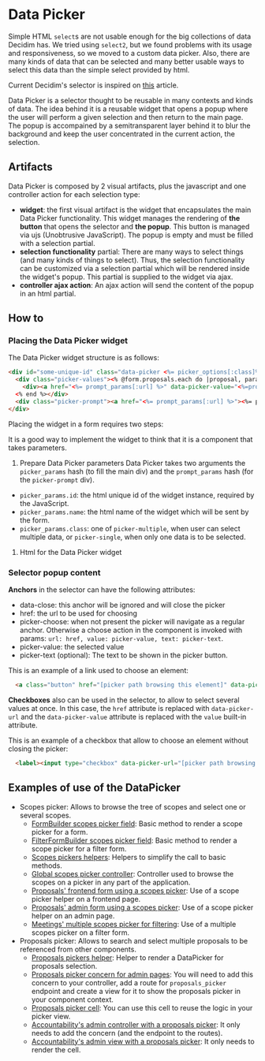 # Data Picker

Simple HTML `select`s are not usable enough for the big collections of data Decidim has. We tried using `select2`, but we found problems with its usage and responsiveness, so we moved to a custom data picker. Also, there are many kinds of data that can be selected and many better usable ways to select this data than the simple select provided by html.

Current Decidim's selector is inspired on [this](https://medium.com/@mibosc/responsive-design-why-and-how-we-ditched-the-good-old-select-element-bc190d62eff5) article.

Data Picker is a selector thought to be reusable in many contexts and kinds of data. The idea behind it is a reusable widget that opens a popup where the user will perform a given selection and then return to the main page. The popup is accompained by a semitransparent layer behind it to blur the background and keep the user concentrated in the current action, the selection.

## Artifacts

Data Picker is composed by 2 visual artifacts, plus the javascript and one controller action for each selection type:

- **widget**: the first visual artifact is the widget that encapsulates the main Data Picker functionality. This widget manages the rendering of __the button__ that opens the selector and __the popup__. This button is managed via ujs (Unobtrusive JavaScript). The popup is empty and must be filled with a selection partial.
- **selection functionality** partial: There are many ways to select things (and many kinds of things to select). Thus, the selection functionality can be customized via a selection partial which will be rendered inside the widget's popup. This partial is supplied to the widget via ajax.
- **controller ajax action**: An ajax action will send the content of the popup in an html partial.

## How to

### Placing the Data Picker widget

The Data Picker widget structure is as follows:

```html
<div id="some-unique-id" class="data-picker <%= picker_options[:class]%>" data-picker-name="<%=picker_options[:name]%>">
  <div class="picker-values"><% @form.proposals.each do |proposal, params| %>
    <div><a href="<%= prompt_params[:url] %>" data-picker-value="<%=proposal%>"><%=proposal%></a></div>
  <% end %></div>
  <div class="picker-prompt"><a href="<%= prompt_params[:url] %>"><%= prompt_params[:text] %></a></div>
</div>
```

Placing the widget in a form requires two steps:

It is a good way to implement the widget to think that it is a component that takes parameters.

1. Prepare Data Picker parameters
  Data Picker takes two arguments the `picker_params` hash (to fill the main div) and the `prompt_params` hash (for the `picker-prompt` div).
  - `picker_params.id`: the html unique id of the widget instance, required by the JavaScript.
  - `picker_params.name`: the html name of the widget which will be sent by the form.
  - `picker_params.class`: one of `picker-multiple`, when user can select multiple data, or `picker-single`, when only one data is to be selected.

1. Html for the Data Picker widget

### Selector popup content

**Anchors** in the selector can have the following attributes:

- data-close: this anchor will be ignored and will close the picker
- href: the url to be used for choosing
- picker-choose: when not present the picker will navigate as a regular anchor. Otherwise a choose action in the component is invoked with params: `url: href, value: picker-value, text: picker-text`.
- picker-value: the selected value
- picker-text (optional): The text to be shown in the picker button.

This is an example of a link used to choose an element:

```html
  <a class="button" href="[picker path browsing this element]" data-picker-text="[text]" data-picker-value="[value]" data-picker-choose>[text]</a>
```

**Checkboxes** also can be used in the selector, to allow to select several values at once. In this case, the `href` attribute is replaced with `data-picker-url` and the `data-picker-value` attribute is replaced with the `value` built-in attribute.

This is an example of a checkbox that allow to choose an element without closing the picker:

```html
  <label><input type="checkbox" data-picker-url="[picker path browsing this element]" data-picker-text="[text]" value="[value]" data-picker-choose>[text]</label>
```

## Examples of use of the DataPicker

- Scopes picker: Allows to browse the tree of scopes and select one or several scopes.
  - [FormBuilder scopes picker field](../../decidim-core/lib/decidim/form_builder.rb): Basic method to render a scope picker for a form.
  - [FilterFormBuilder scopes picker field](../../decidim-core/lib/decidim/filter_form_builder.rb): Basic method to render a scope picker for a filter form.
  - [Scopes pickers helpers](../../decidim-core/app/helpers/decidim/scopes_helper.rb): Helpers to simplify the call to basic methods.
  - [Global scopes picker controller](../../decidim-core/app/controllers/decidim/scopes_controller.rb): Controller used to browse the scopes on a picker in any part of the application.
  - [Proposals' frontend form using a scopes picker](../../decidim-proposals/app/views/decidim/proposals/proposals/_edit_form_fields.html.erb): Use of a scope picker helper on a frontend page.
  - [Proposals' admin form using a scopes picker](../../decidim-proposals/app/views/decidim/proposals/admin/proposals/_form.html.erb): Use of a scope picker helper on an admin page.
  - [Meetings' multiple scopes picker for filtering](../../decidim-meetings/app/views/decidim/meetings/meetings/_filters.html.erb): Use of a multiple scopes picker on a filter form.
- Proposals picker: Allows to search and select multiple proposals to be referenced from other components.
  - [Proposals pickers helper](../../decidim-proposals/app/helpers/decidim/proposals/admin/proposals_picker_helper.rb): Helper to render a DataPicker for proposals selection.
  - [Proposals picker concern for admin pages](../../decidim-proposals/app/controllers/concerns/decidim/proposals/admin/picker.rb): You will need to add this concern to your controller, add a route for `proposals_picker` endpoint and create a view for it to show the proposals picker in your component context.
  - [Proposals picker cell](../../decidim-proposals/app/cells/decidim/proposals/proposals_picker_cell.rb): You can use this cell to reuse the logic in your picker view.
  - [Accountability's admin controller with a proposals picker](../../decidim-accountability/app/controllers/decidim/accountability/admin/results_controller.rb): It only needs to add the concern (and the endpoint to the routes).
  - [Accountability's admin view with a proposals picker](../../decidim-accountability/app/views/decidim/accountability/admin/results/proposals_picker.html.erb): It only needs to render the cell.